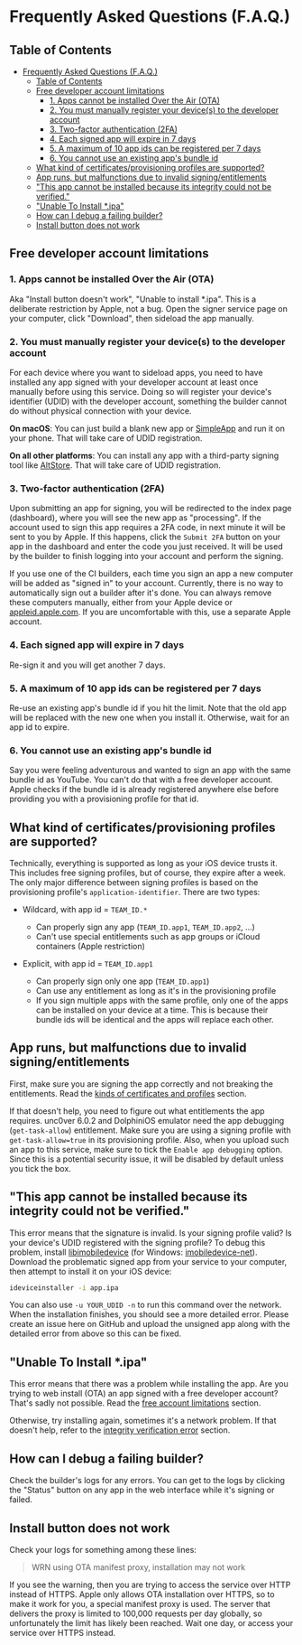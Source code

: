 # Frequently Asked Questions (F.A.Q.)

## Table of Contents

- [Frequently Asked Questions (F.A.Q.)](#frequently-asked-questions-faq)
  - [Table of Contents](#table-of-contents)
  - [Free developer account limitations](#free-developer-account-limitations)
    - [1. Apps cannot be installed Over the Air (OTA)](#1-apps-cannot-be-installed-over-the-air-ota)
    - [2. You must manually register your device(s) to the developer account](#2-you-must-manually-register-your-devices-to-the-developer-account)
    - [3. Two-factor authentication (2FA)](#3-two-factor-authentication-2fa)
    - [4. Each signed app will expire in 7 days](#4-each-signed-app-will-expire-in-7-days)
    - [5. A maximum of 10 app ids can be registered per 7 days](#5-a-maximum-of-10-app-ids-can-be-registered-per-7-days)
    - [6. You cannot use an existing app's bundle id](#6-you-cannot-use-an-existing-apps-bundle-id)
  - [What kind of certificates/provisioning profiles are supported?](#what-kind-of-certificatesprovisioning-profiles-are-supported)
  - [App runs, but malfunctions due to invalid signing/entitlements](#app-runs-but-malfunctions-due-to-invalid-signingentitlements)
  - ["This app cannot be installed because its integrity could not be verified."](#this-app-cannot-be-installed-because-its-integrity-could-not-be-verified)
  - ["Unable To Install \*.ipa"](#unable-to-install-ipa)
  - [How can I debug a failing builder?](#how-can-i-debug-a-failing-builder)
  - [Install button does not work](#install-button-does-not-work)

## Free developer account limitations

### 1. Apps cannot be installed Over the Air (OTA)

Aka "Install button doesn't work", "Unable to install \*.ipa". This is a deliberate restriction by Apple, not a bug. Open the signer service page on your computer, click "Download", then sideload the app manually.

### 2. You must manually register your device(s) to the developer account

For each device where you want to sideload apps, you need to have installed any app signed with your developer account at least once manually before using this service. Doing so will register your device's identifier (UDID) with the developer account, something the builder cannot do without physical connection with your device.

**On macOS**: You can just build a blank new app or [SimpleApp](https://github.com/SignTools/ios-signer-ci/tree/master/SimpleApp) and run it on your phone. That will take care of UDID registration.

**On all other platforms**: You can install any app with a third-party signing tool like [AltStore](https://altstore.io/). That will take care of UDID registration.

### 3. Two-factor authentication (2FA)

Upon submitting an app for signing, you will be redirected to the index page (dashboard), where you will see the new app as "processing". If the account used to sign this app requires a 2FA code, in next minute it will be sent to you by Apple. If this happens, click the `Submit 2FA` button on your app in the dashboard and enter the code you just received. It will be used by the builder to finish logging into your account and perform the signing.

If you use one of the CI builders, each time you sign an app a new computer will be added as "signed in" to your account. Currently, there is no way to automatically sign out a builder after it's done. You can always remove these computers manually, either from your Apple device or [appleid.apple.com](https://appleid.apple.com/). If you are uncomfortable with this, use a separate Apple account.

### 4. Each signed app will expire in 7 days

Re-sign it and you will get another 7 days.

### 5. A maximum of 10 app ids can be registered per 7 days

Re-use an existing app's bundle id if you hit the limit. Note that the old app will be replaced with the new one when you install it. Otherwise, wait for an app id to expire.

### 6. You cannot use an existing app's bundle id

Say you were feeling adventurous and wanted to sign an app with the same bundle id as YouTube. You can't do that with a free developer account. Apple checks if the bundle id is already registered anywhere else before providing you with a provisioning profile for that id.

## What kind of certificates/provisioning profiles are supported?

Technically, everything is supported as long as your iOS device trusts it. This includes free signing profiles, but of course, they expire after a week. The only major difference between signing profiles is based on the provisioning profile's `application-identifier`. There are two types:

- Wildcard, with app id = `TEAM_ID.*`

  - Can properly sign any app (`TEAM_ID.app1`, `TEAM_ID.app2`, ...)
  - Can't use special entitlements such as app groups or iCloud containers (Apple restriction)

- Explicit, with app id = `TEAM_ID.app1`
  - Can properly sign only one app (`TEAM_ID.app1`)
  - Can use any entitlement as long as it's in the provisioning profile
  - If you sign multiple apps with the same profile, only one of the apps can be installed on your device at a time. This is because their bundle ids will be identical and the apps will replace each other.

## App runs, but malfunctions due to invalid signing/entitlements

First, make sure you are signing the app correctly and not breaking the entitlements. Read the [kinds of certificates and profiles](#what-kind-of-certificatesprovisioning-profiles-are-supported) section.

If that doesn't help, you need to figure out what entitlements the app requires. unc0ver 6.0.2 and DolphiniOS emulator need the app debugging (`get-task-allow`) entitlement. Make sure you are using a signing profile with `get-task-allow=true` in its provisioning profile. Also, when you upload such an app to this service, make sure to tick the `Enable app debugging` option. Since this is a potential security issue, it will be disabled by default unless you tick the box.

## "This app cannot be installed because its integrity could not be verified."

This error means that the signature is invalid. Is your signing profile valid? Is your device's UDID registered with the signing profile? To debug this problem, install [libimobiledevice](https://libimobiledevice.org/) (for Windows: [imobiledevice-net](https://github.com/libimobiledevice-win32/imobiledevice-net)). Download the problematic signed app from your service to your computer, then attempt to install it on your iOS device:

```bash
ideviceinstaller -i app.ipa
```

You can also use `-u YOUR_UDID -n` to run this command over the network. When the installation finishes, you should see a more detailed error. Please create an issue here on GitHub and upload the unsigned app along with the detailed error from above so this can be fixed.

## "Unable To Install \*.ipa"

This error means that there was a problem while installing the app. Are you trying to web install (OTA) an app signed with a free developer account? That's sadly not possible. Read the [free account limitations](#free-developer-account-limitations) section.

Otherwise, try installing again, sometimes it's a network problem. If that doesn't help, refer to the [integrity verification error](#this-app-cannot-be-installed-because-its-integrity-could-not-be-verified) section.

## How can I debug a failing builder?

Check the builder's logs for any errors. You can get to the logs by clicking the "Status" button on any app in the web interface while it's signing or failed.

## Install button does not work

Check your logs for something among these lines:

> WRN using OTA manifest proxy, installation may not work

If you see the warning, then you are trying to access the service over HTTP instead of HTTPS. Apple only allows OTA installation over HTTPS, so to make it work for you, a special manifest proxy is used. The server that delivers the proxy is limited to 100,000 requests per day globally, so unfortunately the limit has likely been reached. Wait one day, or access your service over HTTPS instead.
